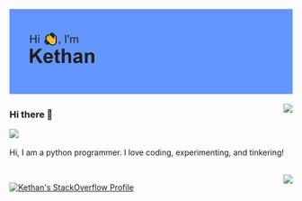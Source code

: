 ![](header.png)

<img align="right" src="https://github-readme-stats.vercel.app/api?count_private=true&username=kethan1&show_icons=true&hide_title=true&theme=dark" />

### Hi there 👋

![](https://komarev.com/ghpvc/?username=kethan1&color=blue)

Hi, I am a python programmer. I love coding, experimenting, and tinkering!


<!--
**kethan1/kethan1** is a ✨ _special_ ✨ repository because its `README.md` (this file) appears on your GitHub profile.

Here are some ideas to get you started:

- 🔭 I’m currently working on ...
- 🌱 I’m currently learning ...
- 👯 I’m looking to collaborate on ...
- 🤔 I’m looking for help with ...
- 💬 Ask me about ...
- 📫 How to reach me: ...
- 😄 Pronouns: ...
- ⚡ Fun fact: ...
-->
<br>
<img align="right" src="https://github-readme-stats.vercel.app/api/top-langs/?username=kethan1&layout=compact" />

[![Kethan's StackOverflow Profile](https://github-readme-stackoverflow.vercel.app/?userID=13710015&theme=dark)](https://stackoverflow.com/users/13710015/ketzoomer)
